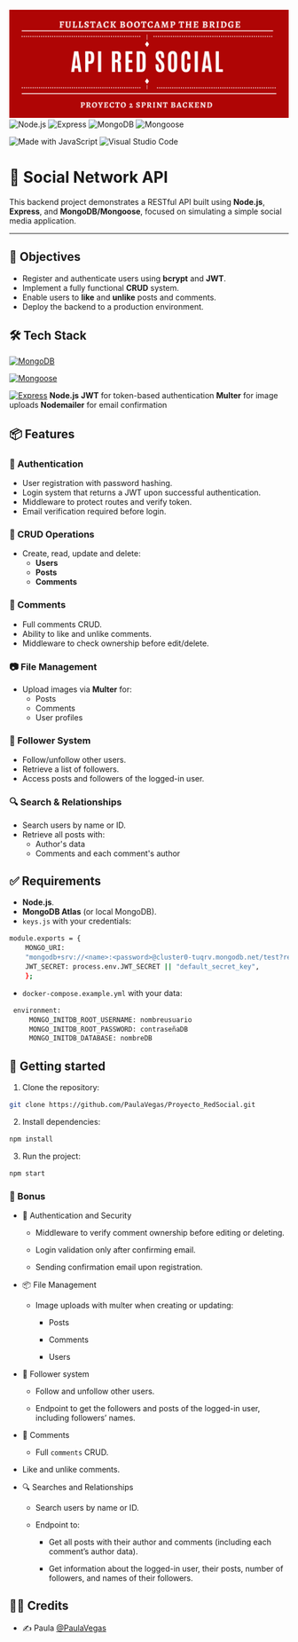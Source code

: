 ![banner](./assets/bannerProyecto2.png)
![Node.js](https://img.shields.io/badge/Node.js-339933?logo=nodedotjs&logoColor=white)
![Express](https://img.shields.io/badge/Express.js-000000?logo=express&logoColor=white)
![MongoDB](https://img.shields.io/badge/MongoDB-4EA94B?logo=mongodb&logoColor=white)
![Mongoose](https://img.shields.io/badge/Mongoose-880000?logo=mongoose&logoColor=white)

![Made with JavaScript](https://img.shields.io/badge/Made%20with-JavaScript-yellow?logo=javascript)
![Visual Studio Code](https://img.shields.io/badge/Editor-VSCode-blue?logo=visualstudiocode)

# 📘 Social Network API

This backend project demonstrates a RESTful API built using **Node.js**, **Express**, and **MongoDB/Mongoose**, focused on simulating a simple social media application.

---

## 🎯 Objectives

- Register and authenticate users using **bcrypt** and **JWT**.
- Implement a fully functional **CRUD** system.
- Enable users to **like** and **unlike** posts and comments.
- Deploy the backend to a production environment.

## 🛠️ Tech Stack

[![MongoDB](https://img.shields.io/badge/MongoDB-4EA94B?style=for-the-badge&logo=mongodb&logoColor=white)](https://www.mongodb.com/)

[![Mongoose](https://img.shields.io/badge/Mongoose-880000?style=for-the-badge&logo=mongoose&logoColor=white)](https://mongoosejs.com/)

[![Express](https://img.shields.io/badge/Express.js-404D59?style=for-the-badge)](https://expressjs.com/)
**Node.js**
**JWT** for token-based authentication
**Multer** for image uploads
**Nodemailer** for email confirmation

## 📦 Features

### 🔐 Authentication

- User registration with password hashing.
- Login system that returns a JWT upon successful authentication.
- Middleware to protect routes and verify token.
- Email verification required before login.

### 📝 CRUD Operations

- Create, read, update and delete:
  - **Users**
  - **Posts**
  - **Comments**

### 💬 Comments

- Full comments CRUD.
- Ability to like and unlike comments.
- Middleware to check ownership before edit/delete.

### 📷 File Management

- Upload images via **Multer** for:
  - Posts
  - Comments
  - User profiles

### 👥 Follower System

- Follow/unfollow other users.
- Retrieve a list of followers.
- Access posts and followers of the logged-in user.

### 🔍 Search & Relationships

- Search users by name or ID.
- Retrieve all posts with:
  - Author's data
  - Comments and each comment's author


## ✅ Requirements

- **Node.js**.
- **MongoDB Atlas** (or local MongoDB).
- `keys.js` with your credentials:
```bash
module.exports = {
	MONGO_URI:
	"mongodb+srv://<name>:<password>@cluster0-tuqrv.mongodb.net/test?retryWrites=true&w=majority",
	JWT_SECRET: process.env.JWT_SECRET || "default_secret_key",
	};
```


- `docker-compose.example.yml` with your data:
```bash 
 environment:
     MONGO_INITDB_ROOT_USERNAME: nombreusuario
     MONGO_INITDB_ROOT_PASSWORD: contraseñaDB
     MONGO_INITDB_DATABASE: nombreDB
```

## 🚀 Getting started

1. Clone the repository:
```bash
git clone https://github.com/PaulaVegas/Proyecto_RedSocial.git
```

2. Install dependencies:
```bash
npm install 
```

3. Run the project:
```bash
npm start
```

### 🎁 Bonus

- 🔐 Authentication and Security

  - Middleware to verify comment ownership before editing or deleting.

  - Login validation only after confirming email.

  - Sending confirmation email upon registration.

- 📦 File Management

  - Image uploads with multer when creating or updating:

    - Posts

    - Comments

    - Users

- 👥 Follower system

  - Follow and unfollow other users.

  - Endpoint to get the followers and posts of the logged-in user, including followers’ names.

- 💬 Comments

  - Full `comments` CRUD.

- Like and unlike comments.

- 🔍  Searches and Relationships

  - Search users by name or ID.

  - Endpoint to:

    - Get all posts with their author and comments (including each comment’s author data).

    - Get information about the logged-in user, their posts, number of followers, and names of their followers.


## 👨‍💻 Credits

- ✍️ Paula [@PaulaVegas](https://www.github.com/PaulaVegas)
